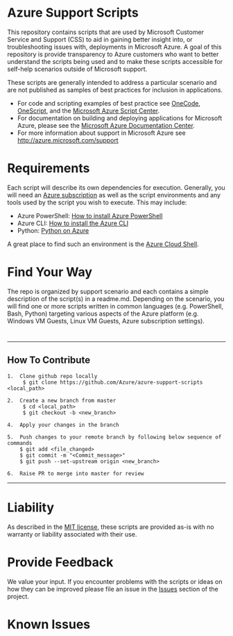 # Azure Support Scripts

This repository contains scripts that are used by Microsoft Customer Service and Support (CSS) to aid in gaining better insight into, or troubleshooting issues with, deployments in Microsoft Azure. A goal of this repository is provide transparency to Azure customers who want to better understand the scripts being used and to make these scripts accessible for self-help scenarios outside of Microsoft support.

These scripts are generally intended to address a particular scenario and are not published as samples of best practices for inclusion in applications.

* For code and scripting examples of best practice see [OneCode](https://learn.microsoft.com/samples/browse/?expanded=azure&products=azure-resource-manager), [OneScript](https://learn.microsoft.com/shows/onescript), and the [Microsoft Azure Script Center](https://azure.microsoft.com/en-us/documentation/scripts).
* For documentation on building and deploying applications for Microsoft Azure, please see the [Microsoft Azure Documentation Center](https://learn.microsoft.com/azure).
* For more information about support in Microsoft Azure see http://azure.microsoft.com/support

# 

# Requirements

Each script will describe its own dependencies for execution. Generally, you will need an [Azure subscription](https://azure.microsoft.com/pricing) as well as the script environments and any tools used by the script you wish to execute. This may include:

* Azure PowerShell: [How to install Azure PowerShell](https://learn.microsoft.com//powershell/azure/install-azure-powershell)
* Azure CLI: [How to install the Azure CLI](https://learn.microsoft.com/cli/azure/install-azure-cli)
* Python: [Python on Azure](https://azure.microsoft.com/resources/developers/python)

A great place to find such an environment is the [Azure Cloud Shell](https://aka.ms/cloudshell).

# 

# Find Your Way

The repo is organized by support scenario and each contains a simple description of the script(s) in a readme.md. Depending on the scenario, you will find one or more scripts written in common languages (e.g. PowerShell, Bash, Python) targeting various aspects of the Azure platform (e.g. Windows VM Guests, Linux VM Guests, Azure subscription settings).

# 

-----

## How To Contribute


	1.	Clone github repo locally
		 $ git clone https://github.com/Azure/azure-support-scripts <local_path>
	
	2.	Create a new branch from master
		 $ cd <local_path>
		 $ git checkout -b <new_branch>

	4.	Apply your changes in the branch

	5.	Push changes to your remote branch by following below sequence of commands
		$ git add <file_changed>
		$ git commit -m "<Commit_message>"
		$ git push --set-upstream origin <new_branch> 

	6.	Raise PR to merge into master for review

-----

# 

# Liability

As described in the [MIT license](LICENSE.txt), these scripts are provided as-is with no warranty or liability associated with their use.

# 

# Provide Feedback

We value your input. If you encounter problems with the scripts or ideas on how they can be improved please file an issue in the [Issues](https://github.com/Azure/azure-support-scripts/issues) section of the project.

# 

# Known Issues

